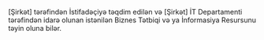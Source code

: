 [Şirkət] tərəfindən İstifadəçiyə təqdim edilən və [Şirkət] İT Departamenti tərəfindən idarə olunan istənilən Biznes Tətbiqi və ya İnformasiya Resursunu təyin oluna bilər.